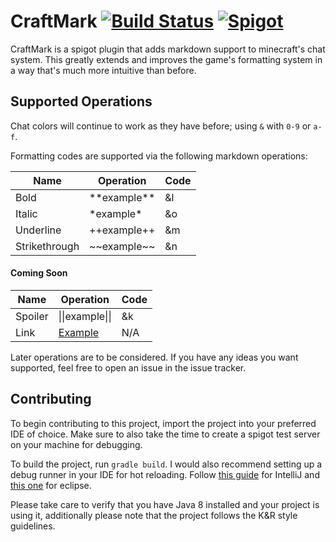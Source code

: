 # CraftMark [![Build Status](https://travis-ci.com/AtriusX/CraftMark.svg?branch=master&style=flat-square&logo=appveyor)](https://travis-ci.com/AtriusX/CraftMark) [![Spigot](https://img.shields.io/badge/Built%20for-Spigot-yellow.svg?style=flat-square&logo=appveyor)](https://www.spigotmc.org/)
CraftMark is a spigot plugin that adds markdown support to minecraft's chat system. This greatly 
extends and improves the game's formatting system in a way that's much more intuitive than before.

## Supported Operations
Chat colors will continue to work as they have before; using `&` with `0-9` or `a-f`. 

Formatting codes are supported via the following markdown operations:

| Name          | Operation       | Code |
|---------------|-----------------|------|
| Bold          | \*\*example**   | &l   |
| Italic        | \*example*      | &o   |
| Underline     | ++example++     | &m   |
| Strikethrough | \~~example~~    | &n   |

#### Coming Soon

| Name          | Operation       | Code |
|---------------|-----------------|------|
| Spoiler       | \|\|example\|\| | &k   |
| Link          | [Example](#)    | N/A  |

Later operations are to be considered. If you have any ideas you want supported, feel free to
open an issue in the issue tracker.

## Contributing

To begin contributing to this project, import the project into your preferred IDE of choice. Make 
sure to also take the time to create a spigot test server on your machine for debugging.

To build the project, run `gradle build`. I would also recommend setting up a debug runner in your
IDE for hot reloading. Follow [this guide](https://www.spigotmc.org/wiki/intellij-debug-your-plugin/)
for IntelliJ and [this one](https://www.spigotmc.org/wiki/eclipse-debug-your-plugin/) for eclipse.

Please take care to verify that you have Java 8 installed and your project is using it, additionally
please note that the project follows the K&R style guidelines.
